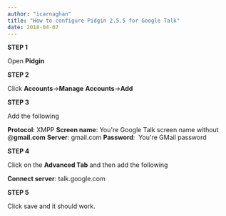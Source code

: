 ```yaml
---
author: "icarnaghan"
title: "How to configure Pidgin 2.5.5 for Google Talk"
date: 2018-04-07
---
```


**STEP 1**

Open **Pidgin**

**STEP 2**

Click **Accounts**\->**Manage** **Accounts**\->**Add**

**STEP 3**

Add the following

**Protocol**: XMPP **Screen name**: You're Google Talk screen name without @**gmail.com** **Server**: gmail.com **Password**:  You're GMail password

**STEP 4**

Click on the **Advanced Tab** and then add the following

**Connect server**: talk.google.com

**STEP 5**

Click save and it should work.

